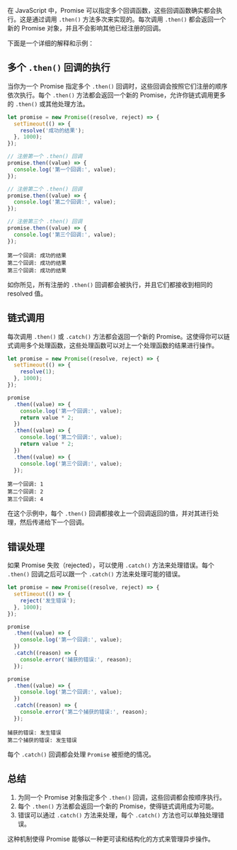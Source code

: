 
在 JavaScript 中，Promise 可以指定多个回调函数，这些回调函数确实都会执行。这是通过调用 `.then()` 方法多次来实现的。每次调用 `.then()` 都会返回一个新的 Promise 对象，并且不会影响其他已经注册的回调。

下面是一个详细的解释和示例：

<a name="rsz9O"></a>
## 多个 `.then()` 回调的执行

当你为一个 Promise 指定多个 `.then()` 回调时，这些回调会按照它们注册的顺序依次执行。每个 `.then()` 方法都会返回一个新的 Promise，允许你链式调用更多的 `.then()` 或其他处理方法。

```javascript
let promise = new Promise((resolve, reject) => {
  setTimeout(() => {
    resolve('成功的结果');
  }, 1000);
});

// 注册第一个 .then() 回调
promise.then((value) => {
  console.log('第一个回调:', value);
});

// 注册第二个 .then() 回调
promise.then((value) => {
  console.log('第二个回调:', value);
});

// 注册第三个 .then() 回调
promise.then((value) => {
  console.log('第三个回调:', value);
});
```

```
第一个回调: 成功的结果
第二个回调: 成功的结果
第三个回调: 成功的结果
```

如你所见，所有注册的 `.then()` 回调都会被执行，并且它们都接收到相同的 resolved 值。

<a name="NnWTR"></a>
## 链式调用

每次调用 `.then()` 或 `.catch()` 方法都会返回一个新的 Promise。这使得你可以链式调用多个处理函数，这些处理函数可以对上一个处理函数的结果进行操作。

```javascript
let promise = new Promise((resolve, reject) => {
  setTimeout(() => {
    resolve(1);
  }, 1000);
});

promise
  .then((value) => {
    console.log('第一个回调:', value);
    return value * 2;
  })
  .then((value) => {
    console.log('第二个回调:', value);
    return value * 2;
  })
  .then((value) => {
    console.log('第三个回调:', value);
  });
```

```
第一个回调: 1
第二个回调: 2
第三个回调: 4
```

在这个示例中，每个 `.then()` 回调都接收上一个回调返回的值，并对其进行处理，然后传递给下一个回调。

<a name="fiVGF"></a>
## 错误处理

如果 Promise 失败（rejected），可以使用 `.catch()` 方法来处理错误。每个 `.then()` 回调之后可以跟一个 `.catch()` 方法来处理可能的错误。

```javascript
let promise = new Promise((resolve, reject) => {
  setTimeout(() => {
    reject('发生错误');
  }, 1000);
});

promise
  .then((value) => {
    console.log('第一个回调:', value);
  })
  .catch((reason) => {
    console.error('捕获的错误:', reason);
  });

promise
  .then((value) => {
    console.log('第二个回调:', value);
  })
  .catch((reason) => {
    console.error('第二个捕获的错误:', reason);
  });
```

```
捕获的错误: 发生错误
第二个捕获的错误: 发生错误
```

每个 `.catch()` 回调都会处理 `Promise` 被拒绝的情况。

<a name="Tx9FE"></a>
## 总结

1. 为同一个 Promise 对象指定多个 `.then()` 回调，这些回调都会按顺序执行。
2. 每个 `.then()` 方法都会返回一个新的 Promise，使得链式调用成为可能。
3. 错误可以通过 `.catch()` 方法来处理，每个 `.catch()` 方法也可以单独处理错误。

这种机制使得 Promise 能够以一种更可读和结构化的方式来管理异步操作。
